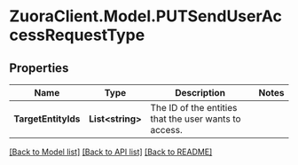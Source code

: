 # ZuoraClient.Model.PUTSendUserAccessRequestType

## Properties

Name | Type | Description | Notes
------------ | ------------- | ------------- | -------------
**TargetEntityIds** | **List&lt;string&gt;** | The ID of the entities that the user wants to access.  | 

[[Back to Model list]](../README.md#documentation-for-models) [[Back to API list]](../README.md#documentation-for-api-endpoints) [[Back to README]](../README.md)

